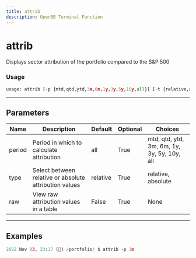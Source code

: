 ```yaml
---
title: attrib
description: OpenBB Terminal Function
---
```


# attrib

Displays sector attribution of the portfolio compared to the S&P 500

### Usage 
```python
usage: attrib [-p {mtd,qtd,ytd,3m,6m,1y,3y,5y,10y,all}] [-t {relative,absolute}] [--raw [RAW]]
```
---
## Parameters

| Name | Description | Default | Optional | Choices |
| ---- | ----------- | ------- | -------- | ------- |
| period | Period in which to calculate attribution | all | True | mtd, qtd, ytd, 3m, 6m, 1y, 3y, 5y, 10y, all |
| type | Select between relative or absolute attribution values | relative | True | relative, absolute |
| raw | View raw attribution values in a table | False | True | None |
---
## Examples

```python
2022 Nov 03, 23:37 (🦋) /portfolio/ $ attrib -p 3m
```

